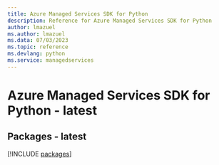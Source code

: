 ```yaml
---
title: Azure Managed Services SDK for Python
description: Reference for Azure Managed Services SDK for Python
author: lmazuel
ms.author: lmazuel
ms.data: 07/03/2023
ms.topic: reference
ms.devlang: python
ms.service: managedservices
---
```

# Azure Managed Services SDK for Python - latest
## Packages - latest
[!INCLUDE [packages](managed-services-index.md)]